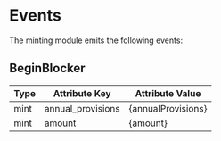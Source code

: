 <!--
order: 5
-->

# Events

The minting module emits the following events:

## BeginBlocker

| Type | Attribute Key     | Attribute Value    |
|------|-------------------|--------------------|
| mint | annual_provisions | {annualProvisions} |
| mint | amount            | {amount}           |
